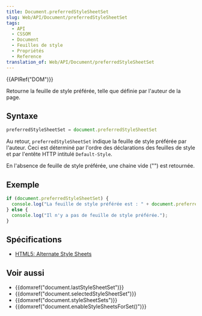 ```yaml
---
title: Document.preferredStyleSheetSet
slug: Web/API/Document/preferredStyleSheetSet
tags:
  - API
  - CSSOM
  - Document
  - Feuilles de style
  - Propriétés
  - Reference
translation_of: Web/API/Document/preferredStyleSheetSet
---
```

{{APIRef("DOM")}}

Retourne la feuille de style préférée, telle que définie par l'auteur de la page.

## Syntaxe

```js
preferredStyleSheetSet = document.preferredStyleSheetSet
```

Au retour, `preferredStyleSheetSet` indique la feuille de style préférée par l'auteur. Ceci est déterminé par l'ordre des déclarations des feuilles de style et par l'entête HTTP intitulé `Default-Style`.

En l'absence de feuille de style préférée, une chaine vide ("") est retournée.

## Exemple

```js
if (document.preferredStyleSheetSet) {
  console.log("La feuille de style préférée est : " + document.preferredStyleSheetSet);
} else {
  console.log("Il n'y a pas de feuille de style préférée.");
}
```

## Spécifications

- [HTML5: Alternate Style Sheets](http://www.whatwg.org/specs/web-apps/current-work/#alternate-style-sheets)

## Voir aussi

- {{domxref("document.lastStyleSheetSet")}}
- {{domxref("document.selectedStyleSheetSet")}}
- {{domxref("document.styleSheetSets")}}
- {{domxref("document.enableStyleSheetsForSet()")}}
